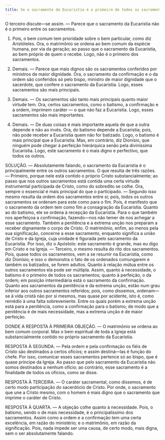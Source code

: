 ```yaml
---
title: Se o sacramento da Eucaristia é o primeiro de todos os sacramentos
---
```


O terceiro discute—se assim. — Parece que o sacramento da Eucaristia não é o primeiro entre os sacramentos.  

1. Pois, o bem comum tem prioridade sobre o bem particular, como diz Aristóteles. Ora, o matrimônio se ordena ao bem comum da espécie humana, por via da geração; ao passo que o sacramento da Eucaristia, ao bem próprio de quem o recebe. Logo, não é o primeiro dos sacramentos.  

2. Demais. — Parece que mais dignos são os sacramentos conferidos por ministros de maior dignidade. Ora, o sacramento da confirmação e o da ordem são conferidos só pelo bispo, ministro de maior dignidade que o sacerdote, que confere o sacramento da Eucaristia. Logo, esses sacramentos são mais principais.  

3. Demais. — Os sacramentos são tanto mais principais quanto maior virtude tem. Ora, certos sacramentos, como o batismo, a confirmação e a ordem, imprimem caráter — o que não faz a Eucaristia. Logo, esses sacramentos são mais importantes.  

4. Demais. — De duas coisas é mais importante aquela de que a outra depende e não ao invés. Ora, do batismo depende a Eucaristia; pois, não pode receber a Eucaristia quem não for batizado. Logo, o batismo é mais principal que a Eucaristia.  Mas, em contrário, diz Dionísio, que ninguém pode chegar à perfeição hierárquica senão pela diviníssima Eucaristia. Logo, este sacramento é o mais digno e perfectivo, que todos os outros.  

SOLUÇÃO. — Absolutamente falando, o sacramento da Eucaristia é o principalmente entre os outros sacramentos. O que resulta de três razões. — Primeiro, porque nele está contido o próprio Cristo substancialmente; ao passo que nos outros sacramentos está contida uma certa virtude instrumental participada de Cristo, como do sobredito se colhe. Ora, sempre o essencial é mais principal do que o participado. — Segundo isso mesmo resulta da ordem dos sacramentos entre si; pois, todos os outros sacramentos se ordenam para este como para o fim. Pois, é manifesto que o sacramento da ordem tem como fim a consagração da Eucaristia. Quanto ao do batismo, ele se ordena à recepção da Eucaristia. Para o que também nos aperfeiçoa a confirmação, fazendo—nos não temer de nos achegar a esse sacramento. Também a penitência e a extrema unção nos preparam a receber dignamente o corpo de Cristo. O matrimônio, enfim, ao menos pela sua significação, concerne a esse sacramento, enquanto significa a união de Cristo e da Igreja, cuja unidade é figurada pelo sacramento da Eucaristia. Por isso, diz o Apóstolo: este sacramento é grande, mas eu digo em Cristo e na Igreja. — Terceiro, o mesmo resulta do rito dos sacramentos. Pois, quase todos os sacramentos, vem a se resumir na Eucaristia, como diz Dionísio; e isso o demonstra o fato de os ordenados comungarem e também os batizados, se forem adultos.  Quanto à relação mútua entre os outros sacramentos ela pode ser múltipla. Assim, quanto à necessidade, o batismo é o primeiro de todos os sacramentos; quanto à perfeição, o da ordem; em posição intermediária está o sacramento da confirmação. Quanto aos sacramentos da penitência e da extrema unção, estão num grau inferior aos outros sacramentos referidos; pois, como dissemos, ordenam—se à vida cristã não por si mesmos, mas quase por acidente, isto é, como remédio à uma falta sobreveniente. Entre os quais porém a extrema unção está para a penitência, como a confirmação para o batismo; de modo que a penitência é de mais necessidade, mas a extrema unção é de maior perfeição. 

DONDE A RESPOSTA À PRIMEIRA OBJEÇÃO. — O matrimônio se ordena ao bem comum corporal. Mas o bem espiritual de toda a Igreja está substancialmente contido no próprio sacramento da Eucaristia.  

RESPOSTA À SEGUNDA. — Pela ordem e pela confirmação os fiéis de Cristo são destinados a certos ofícios; e assim destiná—las é função do chefe. Por isso, comunicar esses sacramentos pertence só ao bispo, que é quase príncipe da Igreja. Ao passo que pelo sacramento da Eucaristia não somos destinados a nenhum ofício; ao contrário, esse sacramento é a finalidade de todos os ofícios, como se disse.  

RESPOSTA À TERCEIRA. — O caráter sacramental, como dissemos, é de certo modo participação do sacerdócio de Cristo. Por onde, o sacramento que une a Cristo mesmo, com o homem é mais digno que o sacramento que imprime o caráter de Cristo.  

RESPOSTA À QUARTA. — A objeção colhe quanto à necessidade. Pois, o batismo, sendo o de mais necessidade, é o principalissimo dos sacramentos. Assim como a ordem e a confirmação tem uma certa excelência, em razão do ministério; e o matrimônio, em razão da significação. Pois, nada impede ser uma causa, de certo modo, mais digna, sem o ser absolutamente falando.